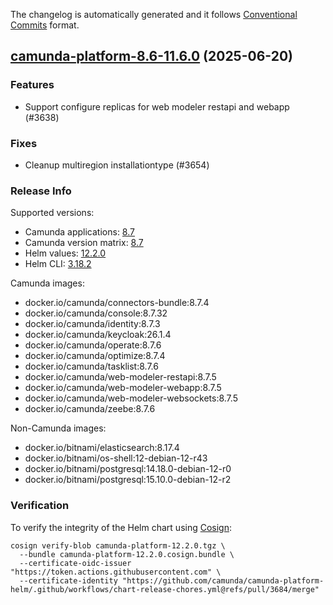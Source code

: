 The changelog is automatically generated and it follows [Conventional Commits](https://www.conventionalcommits.org/en/v1.0.0/) format.

## [camunda-platform-8.6-11.6.0](https://github.com/camunda/camunda-platform-helm/releases/tag/camunda-platform-8.6-11.6.0) (2025-06-20)

### Features

- Support configure replicas for web modeler restapi and webapp (#3638)

### Fixes

- Cleanup multiregion installationtype (#3654)

<!-- generated by git-cliff -->
### Release Info

Supported versions:

- Camunda applications: [8.7](https://github.com/camunda/camunda/releases?q=tag%3A8.7&expanded=true)
- Camunda version matrix: [8.7](https://helm.camunda.io/camunda-platform/version-matrix/camunda-8.7)
- Helm values: [12.2.0](https://artifacthub.io/packages/helm/camunda/camunda-platform/12.2.0#parameters)
- Helm CLI: [3.18.2](https://github.com/helm/helm/releases/tag/v3.18.2)

Camunda images:

- docker.io/camunda/connectors-bundle:8.7.4
- docker.io/camunda/console:8.7.32
- docker.io/camunda/identity:8.7.3
- docker.io/camunda/keycloak:26.1.4
- docker.io/camunda/operate:8.7.6
- docker.io/camunda/optimize:8.7.4
- docker.io/camunda/tasklist:8.7.6
- docker.io/camunda/web-modeler-restapi:8.7.5
- docker.io/camunda/web-modeler-webapp:8.7.5
- docker.io/camunda/web-modeler-websockets:8.7.5
- docker.io/camunda/zeebe:8.7.6

Non-Camunda images:

- docker.io/bitnami/elasticsearch:8.17.4
- docker.io/bitnami/os-shell:12-debian-12-r43
- docker.io/bitnami/postgresql:14.18.0-debian-12-r0
- docker.io/bitnami/postgresql:15.10.0-debian-12-r2

### Verification

To verify the integrity of the Helm chart using [Cosign](https://docs.sigstore.dev/signing/quickstart/):

```shell
cosign verify-blob camunda-platform-12.2.0.tgz \
  --bundle camunda-platform-12.2.0.cosign.bundle \
  --certificate-oidc-issuer "https://token.actions.githubusercontent.com" \
  --certificate-identity "https://github.com/camunda/camunda-platform-helm/.github/workflows/chart-release-chores.yml@refs/pull/3684/merge"
```
